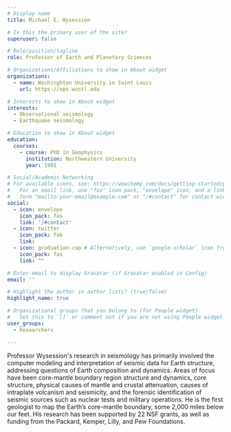```yaml
---
# Display name
title: Michael E. Wysession

# Is this the primary user of the site?
superuser: false

# Role/position/tagline
role: Professor of Earth and Planetary Sciences

# Organizations/Affiliations to show in About widget
organizations:
  - name: Washinghton University in Saint Louis
    url: https://eps.wustl.edu

# Interests to show in About widget
interests:
  - Observational seismology
  - Earthquake seismology

# Education to show in About widget
education:
  courses:
    - course: PhD in Geophysics
      institution: Northwestern University
      year: 1991

# Social/Academic Networking
# For available icons, see: https://wowchemy.com/docs/getting-started/page-builder/#icons
#   For an email link, use "fas" icon pack, "envelope" icon, and a link in the
#   form "mailto:your-email@example.com" or "/#contact" for contact widget.
social:
  - icon: envelope
    icon_pack: fas
    link: '/#contact'
  - icon: twitter
    icon_pack: fab
    link: 
  - icon: graduation-cap # Alternatively, use `google-scholar` icon from `ai` icon pack
    icon_pack: fas
    link: ""

# Enter email to display Gravatar (if Gravatar enabled in Config)
email: ''

# Highlight the author in author lists? (true/false)
highlight_name: true

# Organizational groups that you belong to (for People widget)
#   Set this to `[]` or comment out if you are not using People widget.
user_groups:
  - Researchers

---
```


Professor Wysession's research in seismology has primarily involved the computer modeling and interpretation of seismic data for Earth structure, addressing questions of Earth composition and dynamics. Areas of focus have been core-mantle boundary region structure and dynamics, core structure, physical causes of mantle and crustal attenuation, causes of intraplate volcanism and seismicity, and the forensic identification of seismic sources such as nuclear tests and military operations. He is the first geologist to map the Earth’s core-mantle boundary, some 2,000 miles below our feet. His research has been supported by 22 NSF grants, as well as funding from the Packard, Kemper, Lilly, and Pew Foundations. 

